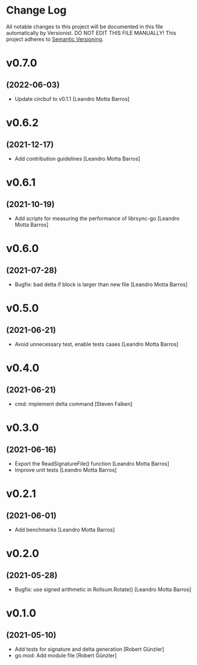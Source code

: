 # Change Log

All notable changes to this project will be documented in this file
automatically by Versionist. DO NOT EDIT THIS FILE MANUALLY!
This project adheres to [Semantic Versioning](http://semver.org/).

# v0.7.0
## (2022-06-03)

* Update circbuf to v0.1.1 [Leandro Motta Barros]

# v0.6.2
## (2021-12-17)

* Add contribution guidelines [Leandro Motta Barros]

# v0.6.1
## (2021-10-19)

* Add scripts for measuring the performance of librsync-go [Leandro Motta Barros]

# v0.6.0
## (2021-07-28)

* Bugfix: bad delta if block is larger than new file [Leandro Motta Barros]

# v0.5.0
## (2021-06-21)

* Avoid unnecessary test, enable tests cases [Leandro Motta Barros]

# v0.4.0
## (2021-06-21)

* cmd: implement delta command [Steven Falken]

# v0.3.0
## (2021-06-16)

* Export the ReadSignatureFile() function [Leandro Motta Barros]
* Improve unit tests [Leandro Motta Barros]

# v0.2.1
## (2021-06-01)

* Add benchmarks [Leandro Motta Barros]

# v0.2.0
## (2021-05-28)

* Bugfix: use signed arithmetic in Rollsum.Rotate() [Leandro Motta Barros]

# v0.1.0
## (2021-05-10)

* Add tests for signature and delta generation [Robert Günzler]
* go.mod: Add module file [Robert Günzler]
